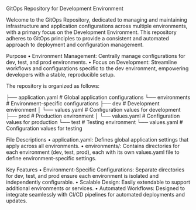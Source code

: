 GitOps Repository for Development Environment

Welcome to the GitOps Repository, dedicated to managing and maintaining infrastructure and application configurations across multiple environments, with a primary focus on the Development Environment. This repository adheres to GitOps principles to provide a consistent and automated approach to deployment and configuration management.

Purpose
	•	Environment Management: Centrally manage configurations for dev, test, and prod environments.
	•	Focus on Development: Streamline workflows and configurations specific to the dev environment, empowering developers with a stable, reproducible setup.

The repository is organized as follows:

├── application.yaml               # Global application configurations
└── environments                   # Environment-specific configurations
    ├── dev                        # Development environment
    │   └── values.yaml            # Configuration values for development
    ├── prod                       # Production environment
    │   └── values.yaml            # Configuration values for production
    └── test                       # Testing environment
        └── values.yaml            # Configuration values for testing

File Descriptions
	•	application.yaml: Defines global application settings that apply across all environments.
	•	environments/: Contains directories for each environment (dev, test, prod), each with its own values.yaml file to define environment-specific settings.

Key Features
	•	Environment-Specific Configurations: Separate directories for dev, test, and prod ensure each environment is isolated and independently configurable.
	•	Scalable Design: Easily extendable to support additional environments or services.
	•	Automated Workflows: Designed to integrate seamlessly with CI/CD pipelines for automated deployments and updates.

        

